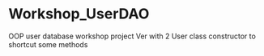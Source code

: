 # Workshop_UserDAO
OOP user database workshop project
Ver with 2 User class constructor to shortcut some methods

